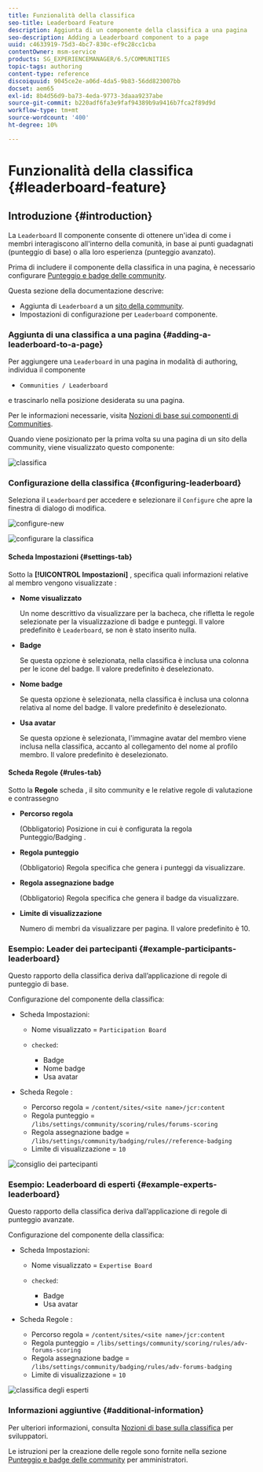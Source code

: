 ```yaml
---
title: Funzionalità della classifica
seo-title: Leaderboard Feature
description: Aggiunta di un componente della classifica a una pagina
seo-description: Adding a Leaderboard component to a page
uuid: c4633919-75d3-4bc7-830c-ef9c28cc1cba
contentOwner: msm-service
products: SG_EXPERIENCEMANAGER/6.5/COMMUNITIES
topic-tags: authoring
content-type: reference
discoiquuid: 9045ce2e-a06d-4da5-9b83-56dd823007bb
docset: aem65
exl-id: 8b4d56d9-ba73-4eda-9773-3daaa9237abe
source-git-commit: b220adf6fa3e9faf94389b9a9416b7fca2f89d9d
workflow-type: tm+mt
source-wordcount: '400'
ht-degree: 10%

---
```


# Funzionalità della classifica {#leaderboard-feature}

## Introduzione {#introduction}

La `Leaderboard` Il componente consente di ottenere un&#39;idea di come i membri interagiscono all&#39;interno della comunità, in base ai punti guadagnati (punteggio di base) o alla loro esperienza (punteggio avanzato).

Prima di includere il componente della classifica in una pagina, è necessario configurare [Punteggio e badge delle community](/help/communities/implementing-scoring.md).

Questa sezione della documentazione descrive:

* Aggiunta di `Leaderboard` a un [sito della community](/help/communities/overview.md#community-sites).
* Impostazioni di configurazione per `Leaderboard` componente.

### Aggiunta di una classifica a una pagina {#adding-a-leaderboard-to-a-page}

Per aggiungere una `Leaderboard` in una pagina in modalità di authoring, individua il componente

* `Communities / Leaderboard`

e trascinarlo nella posizione desiderata su una pagina.

Per le informazioni necessarie, visita [Nozioni di base sui componenti di Communities](/help/communities/basics.md).

Quando viene posizionato per la prima volta su una pagina di un sito della community, viene visualizzato questo componente:

![classifica](assets/leaderboard.png)

### Configurazione della classifica {#configuring-leaderboard}

Seleziona il `Leaderboard` per accedere e selezionare il `Configure` che apre la finestra di dialogo di modifica.

![configure-new](assets/configure-new.png)

![configurare la classifica](assets/configure-leaderboard.png)

#### Scheda Impostazioni {#settings-tab}

Sotto la **[!UICONTROL Impostazioni]** , specifica quali informazioni relative al membro vengono visualizzate :

* **Nome visualizzato**

   Un nome descrittivo da visualizzare per la bacheca, che rifletta le regole selezionate per la visualizzazione di badge e punteggi.
Il valore predefinito è `Leaderboard`, se non è stato inserito nulla.

* **Badge**

   Se questa opzione è selezionata, nella classifica è inclusa una colonna per le icone del badge.
Il valore predefinito è deselezionato.

* **Nome badge**

   Se questa opzione è selezionata, nella classifica è inclusa una colonna relativa al nome del badge.
Il valore predefinito è deselezionato.

* **Usa avatar**

   Se questa opzione è selezionata, l&#39;immagine avatar del membro viene inclusa nella classifica, accanto al collegamento del nome al profilo membro.
Il valore predefinito è deselezionato.

#### Scheda Regole {#rules-tab}

Sotto la **Regole** scheda , il sito community e le relative regole di valutazione e contrassegno

* **Percorso regola**

   (Obbligatorio) Posizione in cui è configurata la regola Punteggio/Badging .

* **Regola punteggio**

   (Obbligatorio) Regola specifica che genera i punteggi da visualizzare.

* **Regola assegnazione badge**

   (Obbligatorio) Regola specifica che genera il badge da visualizzare.

* **Limite di visualizzazione**

   Numero di membri da visualizzare per pagina. Il valore predefinito è 10.

### Esempio: Leader dei partecipanti {#example-participants-leaderboard}

Questo rapporto della classifica deriva dall’applicazione di regole di punteggio di base.

Configurazione del componente della classifica:

* Scheda Impostazioni:

   * Nome visualizzato = `Participation Board`
   * `checked`:

      * Badge
      * Nome badge
      * Usa avatar

* Scheda Regole :

   * Percorso regola = `/content/sites/<site name>/jcr:content`
   * Regola punteggio = `/libs/settings/community/scoring/rules/forums-scoring`
   * Regola assegnazione badge = `/libs/settings/community/badging/rules//reference-badging`
   * Limite di visualizzazione = `10`

![consiglio dei partecipanti](assets/participants-leaderboard.png)

### Esempio: Leaderboard di esperti {#example-experts-leaderboard}

Questo rapporto della classifica deriva dall’applicazione di regole di punteggio avanzate.

Configurazione del componente della classifica:

* Scheda Impostazioni:

   * Nome visualizzato = `Expertise Board`
   * `checked`:

      * Badge
      * Usa avatar

* Scheda Regole :

   * Percorso regola = `/content/sites/<site name>/jcr:content`
   * Regola punteggio = `/libs/settings/community/scoring/rules/adv-forums-scoring`
   * Regola assegnazione badge = `/libs/settings/community/badging/rules/adv-forums-badging`
   * Limite di visualizzazione = `10`

![classifica degli esperti](assets/experts-leaderboard.png)

### Informazioni aggiuntive {#additional-information}

Per ulteriori informazioni, consulta [Nozioni di base sulla classifica](/help/communities/leaderboard.md) per sviluppatori.

Le istruzioni per la creazione delle regole sono fornite nella sezione [Punteggio e badge delle community](/help/communities/implementing-scoring.md) per amministratori.
